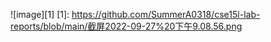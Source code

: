 ![image][1]
[1]: https://github.com/SummerA0318/cse15l-lab-reports/blob/main/截屏2022-09-27%20下午9.08.56.png